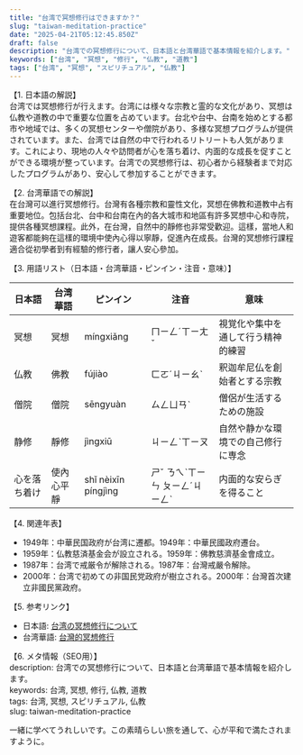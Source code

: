 ```yaml
---
title: "台湾で冥想修行はできますか？"
slug: "taiwan-meditation-practice"
date: "2025-04-21T05:12:45.850Z"
draft: false
description: "台湾での冥想修行について、日本語と台湾華語で基本情報を紹介します。"
keywords: ["台湾", "冥想", "修行", "仏教", "道教"]
tags: ["台湾", "冥想", "スピリチュアル", "仏教"]
---
```


【1. 日本語の解説】  
台湾では冥想修行が行えます。台湾には様々な宗教と霊的な文化があり、冥想は仏教や道教の中で重要な位置を占めています。台北や台中、台南を始めとする都市や地域では、多くの冥想センターや僧院があり、多様な冥想プログラムが提供されています。また、台湾では自然の中で行われるリトリートも人気があります。これにより、現地の人々や訪問者が心を落ち着け、内面的な成長を促すことができる環境が整っています。台湾での冥想修行は、初心者から経験者まで対応したプログラムがあり、安心して参加することができます。

【2. 台湾華語での解説】  
在台灣可以進行冥想修行。台灣有各種宗教和靈性文化，冥想在佛教和道教中占有重要地位。包括台北、台中和台南在內的各大城市和地區有許多冥想中心和寺院，提供各種冥想課程。此外，在台灣，自然中的靜修也非常受歡迎。這樣，當地人和遊客都能夠在這樣的環境中使內心得以寧靜，促進內在成長。台灣的冥想修行課程適合從初學者到有經驗的修行者，讓人安心參加。

【3. 用語リスト（日本語・台湾華語・ピンイン・注音・意味）】

| 日本語      | 台湾華語  | ピンイン  | 注音    | 意味                           |
|-------------|----------|----------|--------|--------------------------------|
| 冥想        | 冥想     | míngxiǎng| ㄇㄧㄥˊㄒㄧㄤˇ| 視覚化や集中を通して行う精神的練習|
| 仏教        | 佛教     | fújiào   | ㄈㄛˊㄐㄧㄠˋ | 釈迦牟尼仏を創始者とする宗教     |
| 僧院        | 僧院     | sēngyuàn | ㄙㄥㄩㄢˋ | 僧侶が生活するための施設         |
| 静修        | 靜修     | jìngxiū  | ㄐㄧㄥˋㄒㄧㄡ    | 自然や静かな環境での自己修行に専念|
| 心を落ち着け| 使內心平靜| shǐ nèixīn píngjìng| ㄕˇ ㄋㄟˋㄒㄧㄣ ㄆㄧㄥˊㄐㄧㄥˋ| 内面的な安らぎを得ること        |

【4. 関連年表】  
- 1949年：中華民国政府が台湾に遷都。1949年：中華民國政府遷台。
- 1959年：仏教慈済基金会が設立される。1959年：佛教慈濟基金會成立。
- 1987年：台湾で戒厳令が解除される。1987年：台灣戒嚴令解除。
- 2000年：台湾で初めての非国民党政府が樹立される。2000年：台灣首次建立非國民黨政府。

【5. 参考リンク】  
- 日本語: [台湾の冥想修行について](https://www.nippon.com/ja/viewpoint/20200320/)
- 台湾華語: [台灣的冥想修行](https://www.rfa.org/mandarin/zhuanlan/huanjingrenxu/hj-08202021122323.html)

【6. メタ情報（SEO用）】  
description: 台湾での冥想修行について、日本語と台湾華語で基本情報を紹介します。  
keywords: 台湾, 冥想, 修行, 仏教, 道教  
tags: 台湾, 冥想, スピリチュアル, 仏教  
slug: taiwan-meditation-practice

一緒に学べてうれしいです。この素晴らしい旅を通して、心が平和で満たされますように。